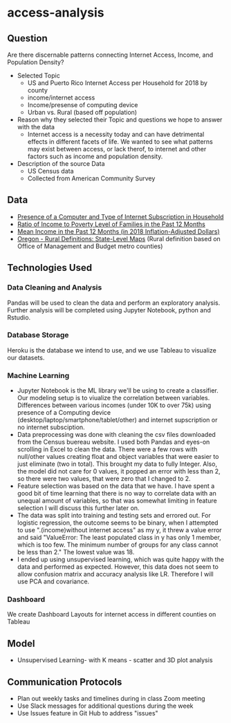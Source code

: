 # access-analysis

## Question

Are there discernable patterns connecting Internet Access, Income, and Population Density?
- Selected Topic
  - US and Puerto Rico Internet Access per Household for 2018 by county
  - income/internet access
  - Income/presense of computing device
  - Urban vs. Rural (based off population)
- Reason why they selected their Topic and questions we hope to answer with the data
  - Internet access is a necessity today and can have detrimental effects in different facets of life. We wanted to see what patterns may exist between access, or lack therof, to internet and other factors such as income and population density.
- Description of the source Data
  - US Census data
  - Collected from American Community Survey

## Data
- [Presence of a Computer and Type of Internet Subscription in Household](https://data.census.gov/cedsci/table?q=internet%20access&g=0100000US%240500000&y=2018&d=ACS%201-Year%20Estimates%20Detailed%20Tables&tid=ACSDT1Y2018.B28003)
- [Ratio of Income to Poverty Level of Families in the Past 12 Months](https://data.census.gov/cedsci/table?q=income%20level&g=0100000US%240500000&y=2018&d=ACS%201-Year%20Estimates%20Detailed%20Tables)
- [Mean Income in the Past 12 Months (in 2018 Inflation-Adjusted Dollars)](https://data.census.gov/cedsci/table?q=average%20income&g=0100000US%240500000&y=2018&tid=ACSST1Y2018.S1902)
- [Oregon - Rural Definitions: State-Level Maps](https://www.ers.usda.gov/webdocs/DataFiles/53180/25592_OR.pdf?v=0) (Rural definition based on Office of Management and Budget metro counties)


## Technologies Used
### Data Cleaning and Analysis
Pandas will be used to clean the data and perform an exploratory analysis. Further analysis will be completed using Jupyter Notebook, python and Rstudio.

### Database Storage
Heroku is the database we intend to use, and we use Tableau to visualize our datasets.

### Machine Learning
- Jupyter Notebook is the ML library we'll be using to create a classifier. Our modeling setup is to viualize the correlation between variables. Differences between various incomes (under 10K to over 75k) using presence of a Computing device (desktop/laptop/smartphone/tablet/other) and internet supscription or no internet subsciption.
- Data preprocessing was done with cleaning the csv files downloaded from the Census buereau website. I used both Pandas and eyes-on scrolling in Excel to clean the data.  There were a few rows with null/other values creating float and object variables that were easier to just eliminate (two in total). This brought my data to fully Integer.  Also, the model did not care for 0 values, it popped an error with less than 2, so there were two values, that were zero that I changed to 2.
- Feature selection was based on the data that we have. I have spent a good bit of time learning that there is no way to correlate data with an unequal amount of variables, so that was somewhat limiting in feature selection I will discuss this further later on.
- The data was split into training and testing sets and errored out.  For logistic regression, the outcome seems to be binary, when I attempted to use ".(income)without internet access" as my y, it threw a value error and said "ValueError: The least populated class in y has only 1 member, which is too few. The minimum number of groups for any class cannot be less than 2." The lowest value was 18.
- I ended up using unsupervised learning, which was quite happy with the data and performed as expected. However, this data does not seem to allow confusion matrix and accuracy analysis like LR.  Therefore I will use PCA and covariance.

### Dashboard
We create Dashboard Layouts for internet access in different counties on Tableau
## Model
- Unsupervised Learning- with K means - scatter and 3D plot analysis

## Communication Protocols
- Plan out weekly tasks and timelines during in class Zoom meeting
- Use Slack messages for additional questions during the week
- Use Issues feature in Git Hub to address "issues"
